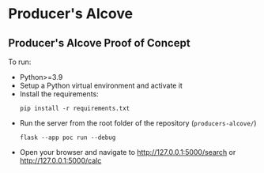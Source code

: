 # Producer's Alcove
## Producer's Alcove Proof of Concept

To run:

- Python>=3.9
- Setup a Python virtual environment and activate it
- Install the requirements:
    ```text
    pip install -r requirements.txt
    ```
- Run the server from the root folder of the repository (`producers-alcove/`)
    ```
  flask --app poc run --debug
    ```
- Open your browser and navigate to http://127.0.0.1:5000/search or http://127.0.0.1:5000/calc 
